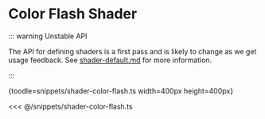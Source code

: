 # Color Flash Shader

::: warning Unstable API

The API for defining shaders is a first pass and is likely to change as we get usage feedback. See [shader-default.md](./shader-default.md) for more information.

:::

{toodle=snippets/shader-color-flash.ts width=400px height=400px}

<<< @/snippets/shader-color-flash.ts
